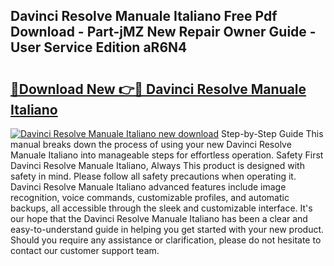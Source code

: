 ## Davinci Resolve Manuale Italiano Free Pdf Download - Part-jMZ New Repair Owner Guide - User Service Edition aR6N4

# <h2><a href="http://cf18736.oget.top/?id=Davinci+Resolve+Manuale+Italiano">🔗Download New 👉🔴 Davinci Resolve Manuale Italiano</a></h2>

[![Davinci Resolve Manuale Italiano new download](https://i.imgur.com/5g1atiW.png)](http://cf18736.oget.top/?id=Davinci+Resolve+Manuale+Italiano)
Step-by-Step Guide This manual breaks down the process of using your new Davinci Resolve Manuale Italiano into manageable steps for effortless operation. Safety First Davinci Resolve Manuale Italiano, Always This product is designed with safety in mind. Please follow all safety precautions when operating it. Davinci Resolve Manuale Italiano advanced features include image recognition, voice commands, customizable profiles, and automatic backups, all accessible through the sleek and customizable interface. It's our hope that the Davinci Resolve Manuale Italiano has been a clear and easy-to-understand guide in helping you get started with your new product. Should you require any assistance or clarification, please do not hesitate to contact our customer support team.
